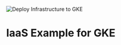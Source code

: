 ![Deploy Infrastructure to GKE](https://github.com/raelcun/api-playground-infrastructure/workflows/Deploy%20Infrastructure%20to%20GKE/badge.svg?branch=master)

# IaaS Example for GKE 